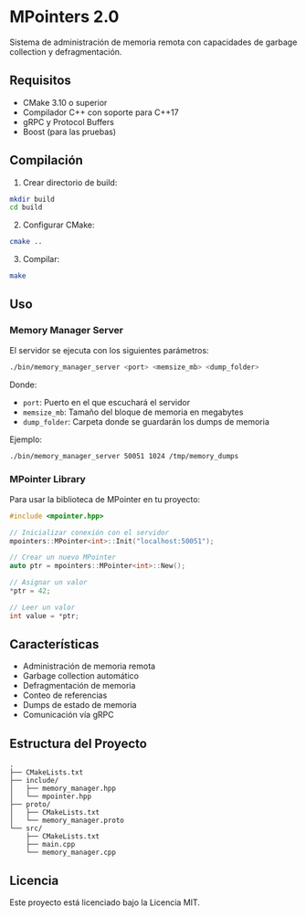 # MPointers 2.0

Sistema de administración de memoria remota con capacidades de garbage collection y defragmentación.

## Requisitos

- CMake 3.10 o superior
- Compilador C++ con soporte para C++17
- gRPC y Protocol Buffers
- Boost (para las pruebas)

## Compilación

1. Crear directorio de build:
```bash
mkdir build
cd build
```

2. Configurar CMake:
```bash
cmake ..
```

3. Compilar:
```bash
make
```

## Uso

### Memory Manager Server

El servidor se ejecuta con los siguientes parámetros:

```bash
./bin/memory_manager_server <port> <memsize_mb> <dump_folder>
```

Donde:
- `port`: Puerto en el que escuchará el servidor
- `memsize_mb`: Tamaño del bloque de memoria en megabytes
- `dump_folder`: Carpeta donde se guardarán los dumps de memoria

Ejemplo:
```bash
./bin/memory_manager_server 50051 1024 /tmp/memory_dumps
```

### MPointer Library

Para usar la biblioteca de MPointer en tu proyecto:

```cpp
#include <mpointer.hpp>

// Inicializar conexión con el servidor
mpointers::MPointer<int>::Init("localhost:50051");

// Crear un nuevo MPointer
auto ptr = mpointers::MPointer<int>::New();

// Asignar un valor
*ptr = 42;

// Leer un valor
int value = *ptr;
```

## Características

- Administración de memoria remota
- Garbage collection automático
- Defragmentación de memoria
- Conteo de referencias
- Dumps de estado de memoria
- Comunicación vía gRPC

## Estructura del Proyecto

```
.
├── CMakeLists.txt
├── include/
│   ├── memory_manager.hpp
│   └── mpointer.hpp
├── proto/
│   ├── CMakeLists.txt
│   └── memory_manager.proto
└── src/
    ├── CMakeLists.txt
    ├── main.cpp
    └── memory_manager.cpp
```

## Licencia

Este proyecto está licenciado bajo la Licencia MIT.
